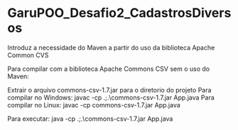 # GaruPOO_Desafio2_CadastrosDiversos
Introduz a necessidade do Maven a partir do uso da biblioteca Apache Common CVS

Para compilar com a biblioteca Apache Commons CSV sem o uso do Maven:

Extrair o arquivo commons-csv-1.7.jar para o diretorio do projeto
Para compilar no Windows: javac -cp .;.\commons-csv-1.7.jar App.java
Para compilar no Linux: javac -cp commons-csv-1.7.jar App.java

Para executar: java -cp .;.\commons-csv-1.7.jar App.java
